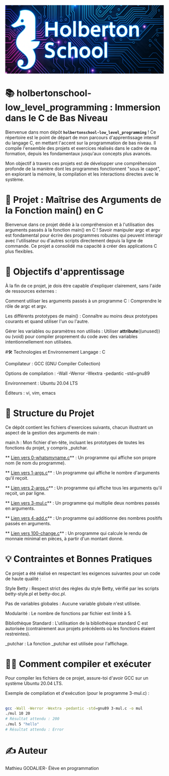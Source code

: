 <img src= "https://github.com/Mathieu7483/Aiko78-Photgraphy/blob/main/holberton%20modif.png">

# 📚 holbertonschool-low_level_programming : Immersion dans le C de Bas Niveau

Bienvenue dans mon dépôt **`holbertonschool-low_level_programming`** ! Ce répertoire est le point de départ de mon parcours d'apprentissage intensif du langage C, en mettant l'accent sur la programmation de bas niveau. Il compile l'ensemble des projets et exercices réalisés dans le cadre de ma formation, depuis les fondamentaux jusqu'aux concepts plus avancés.

Mon objectif à travers ces projets est de développer une compréhension profonde de la manière dont les programmes fonctionnent "sous le capot", en explorant la mémoire, la compilation et les interactions directes avec le système.

# 🚀 Projet : Maîtrise des Arguments de la Fonction main() en C
Bienvenue dans ce projet dédié à la compréhension et à l'utilisation des arguments passés à la fonction main() en C ! Savoir manipuler argc et argv est fondamental pour écrire des programmes robustes qui peuvent interagir avec l'utilisateur ou d'autres scripts directement depuis la ligne de commande. Ce projet a consolidé ma capacité à créer des applications C plus flexibles.

# 🎯 Objectifs d'apprentissage
À la fin de ce projet, je dois être capable d'expliquer clairement, sans l'aide de ressources externes :

Comment utiliser les arguments passés à un programme C : Comprendre le rôle de argc et argv.

Les différents prototypes de main() : Connaître au moins deux prototypes courants et quand utiliser l'un ou l'autre.

Gérer les variables ou paramètres non utilisés : Utiliser __attribute__((unused)) ou (void) pour compiler proprement du code avec des variables intentionnellement non utilisées.

#🛠️ Technologies et Environnement
Langage : C

Compilateur : GCC (GNU Compiler Collection)

Options de compilation : -Wall -Werror -Wextra -pedantic -std=gnu89

Environnement : Ubuntu 20.04 LTS

Éditeurs : vi, vim, emacs

# 📖 Structure du Projet
Ce dépôt contient les fichiers d'exercices suivants, chacun illustrant un aspect de la gestion des arguments de main :

main.h : Mon fichier d'en-tête, incluant les prototypes de toutes les fonctions du projet, y compris _putchar.

** [Lien vers 0-whatsmyname.c](https://github.com/Mathieu7483/holbertonschool-low_level_programming/blob/main/argc_argv/0-whatsmyname.c)** : Un programme qui affiche son propre nom (le nom du programme).

** [Lien vers 1-args.c](https://github.com/Mathieu7483/holbertonschool-low_level_programming/blob/main/argc_argv/1-args.c)** : Un programme qui affiche le nombre d'arguments qu'il reçoit.

** [Lien vers 2-args.c](https://github.com/Mathieu7483/holbertonschool-low_level_programming/blob/main/argc_argv/2-args.c)** : Un programme qui affiche tous les arguments qu'il reçoit, un par ligne.

** [Lien vers 3-mul.c](https://github.com/Mathieu7483/holbertonschool-low_level_programming/blob/main/argc_argv/3-mul.c)** : Un programme qui multiplie deux nombres passés en arguments.

** [Lien vers 4-add.c](https://github.com/Mathieu7483/holbertonschool-low_level_programming/blob/main/argc_argv/4-add.c)** : Un programme qui additionne des nombres positifs passés en arguments.

** [Lien vers 100-change.c]()** : Un programme qui calcule le rendu de monnaie minimal en pièces, à partir d'un montant donné.


# 💡 Contraintes et Bonnes Pratiques
Ce projet a été réalisé en respectant les exigences suivantes pour un code de haute qualité :

Style Betty : Respect strict des règles du style Betty, vérifié par les scripts betty-style.pl et betty-doc.pl.

Pas de variables globales : Aucune variable globale n'est utilisée.

Modularité : Le nombre de fonctions par fichier est limité à 5.

Bibliothèque Standard : L'utilisation de la bibliothèque standard C est autorisée (contrairement aux projets précédents où les fonctions étaient restreintes).

_putchar : La fonction _putchar est utilisée pour l'affichage.

# 👨‍💻 Comment compiler et exécuter
Pour compiler les fichiers de ce projet, assure-toi d'avoir GCC sur un système Ubuntu 20.04 LTS.

Exemple de compilation et d'exécution (pour le programme 3-mul.c) :

```bash

gcc -Wall -Werror -Wextra -pedantic -std=gnu89 3-mul.c -o mul
./mul 10 20
# Résultat attendu : 200
./mul 5 "hello"
# Résultat attendu : Error
```

# ✍️ Auteur
Mathieu GODALIER- Élève en programmation


